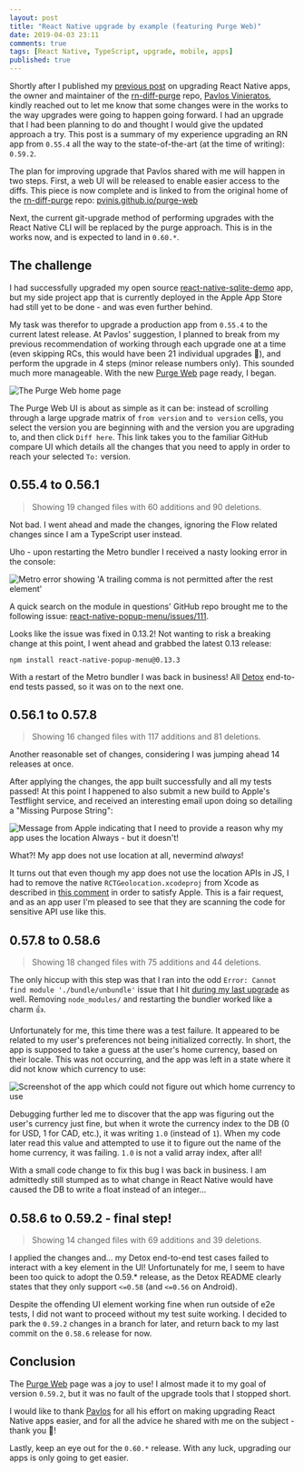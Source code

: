 ```yaml
---
layout: post
title: "React Native upgrade by example (featuring Purge Web)"
date: 2019-04-03 23:11
comments: true
tags: [React Native, TypeScript, upgrade, mobile, apps]
published: true
---
```

Shortly after I published my [previous post](/blog/2019/03/03/upgrading-react-native-with-rn-diff-purge/) on upgrading React Native apps, the owner and maintainer of the [rn-diff-purge](https://github.com/react-native-community/rn-diff-purge) repo, [Pavlos Vinieratos](https://github.com/pvinis), kindly reached out to let me know that some changes were in the works to the way upgrades were going to happen going forward. I had an upgrade that I had been planning to do and thought I would give the updated approach a try. This post is a summary of my experience upgrading an RN app from `0.55.4` all the way to the state-of-the-art (at the time of writing): `0.59.2`. 

The plan for improving upgrade that Pavlos shared with me will happen in two steps. First, a web UI will be released to enable easier access to the diffs. This piece is now complete and is linked to from the original home of the [rn-diff-purge](https://github.com/pvinis/rn-diff-purge) repo: [pvinis.github.io/purge-web](https://pvinis.github.io/purge-web)

Next, the current git-upgrade method of performing upgrades with the React Native CLI will be replaced by the purge approach. This is in the works now, and is expected to land in `0.60.*`.


## The challenge

I had successfully upgraded my open source [react-native-sqlite-demo](https://github.com/blefebvre/react-native-sqlite-demo) app, but my side project app that is currently deployed in the Apple App Store had still yet to be done - and was even further behind. 

My task was therefor to upgrade a production app from `0.55.4` to the current latest release. At Pavlos' suggestion, I planned to break from my previous recommendation of working through each upgrade one at a time (even skipping RCs, this would have been 21 individual upgrades 😬), and perform the upgrade in 4 steps (minor release numbers only). This sounded much more manageable. With the new [Purge Web](https://pvinis.github.io/purge-web) page ready, I began.

<img src="{{ site.baseurl }}/images/react-native/upgrade-2/purge-web.png" alt="The Purge Web home page" />

The Purge Web UI is about as simple as it can be: instead of scrolling through a large upgrade matrix of `from version` and `to version` cells, you select the version you are beginning with and the version you are upgrading to, and then click `Diff here`. This link takes you to the familiar GitHub compare UI which details all the changes that you need to apply in order to reach your selected `To:` version.


## 0.55.4 to 0.56.1

> Showing 19 changed files with 60 additions and 90 deletions.

Not bad. I went ahead and made the changes, ignoring the Flow related changes since I am a TypeScript user instead.

Uho - upon restarting the Metro bundler I received a nasty looking error in the console:

<img src="{{ site.baseurl }}/images/react-native/upgrade-2/trailing-comma-after-rest2.png" alt="Metro error showing 'A trailing comma is not permitted after the rest element'" />

A quick search on the module in questions' GitHub repo brought me to the following issue: [react-native-popup-menu/issues/111](https://github.com/instea/react-native-popup-menu/issues/111).

Looks like the issue was fixed in 0.13.2! Not wanting to risk a breaking change at this point, I went ahead and grabbed the latest 0.13 release:

    npm install react-native-popup-menu@0.13.3

With a restart of the Metro bundler I was back in business! All [Detox](https://github.com/wix/Detox) end-to-end tests passed, so it was on to the next one.


## 0.56.1 to 0.57.8

> Showing 16 changed files with 117 additions and 81 deletions.

Another reasonable set of changes, considering I was jumping ahead 14 releases at once.

After applying the changes, the app built successfully and all my tests passed! At this point I happened to also submit a new build to Apple's Testflight service, and received an interesting email upon doing so detailing a "Missing Purpose String":

<img src="{{ site.baseurl }}/images/react-native/upgrade-2/missing-purpose-string.png" alt="Message from Apple indicating that I need to provide a reason why my app uses the location Always - but it doesn't!" />

What?! My app does not use location at all, nevermind _always_!

It turns out that even though my app does not use the location APIs in JS, I had to remove the native `RCTGeolocation.xcodeproj` from Xcode as described in [this comment](https://github.com/facebook/react-native/issues/20879#issuecomment-417697117) in order to satisfy Apple. This is a fair request, and as an app user I'm pleased to see that they are scanning the code for sensitive API use like this.


## 0.57.8 to 0.58.6

> Showing 18 changed files with 75 additions and 44 deletions.

The only hiccup with this step was that I ran into the odd `Error: Cannot find module './bundle/unbundle'` issue that I hit [during my last upgrade](/blog/2019/03/03/upgrading-react-native-with-rn-diff-purge/#bundleunbundle-) as well. Removing `node_modules/` and restarting the bundler worked like a charm 👍.

Unfortunately for me, this time there was a test failure. It appeared to be related to my user's preferences not being initialized correctly. In short, the app is supposed to take a guess at the user's home currency, based on their locale. This was not occurring, and the app was left in a state where it did not know which currency to use:

<img src="{{ site.baseurl }}/images/react-native/upgrade-2/preferred-currency.png" alt="Screenshot of the app which could not figure out which home currency to use" />

Debugging further led me to discover that the app was figuring out the user's currency just fine, but when it wrote the currency index to the DB (0 for USD, 1 for CAD, etc.), it was writing `1.0` (instead of `1`). When my code later read this value and attempted to use it to figure out the name of the home currency, it was failing. `1.0` is not a valid array index, after all! 

With a small code change to fix this bug I was back in business. I am admittedly still stumped as to what change in React Native would have caused the DB to write a float instead of an integer...


## 0.58.6 to 0.59.2 - final step!

> Showing 14 changed files with 69 additions and 39 deletions.

I applied the changes and... my Detox end-to-end test cases failed to interact with a key element in the UI! Unfortunately for me, I seem to have been too quick to adopt the 0.59.* release, as the Detox README clearly states that they only support `<=0.58` (and `<=0.56` on Android).

Despite the offending UI element working fine when run outside of e2e tests, I did not want to proceed without my test suite working. I decided to park the `0.59.2` changes in a branch for later, and return back to my last commit on the `0.58.6` release for now. 


## Conclusion

The [Purge Web](https://pvinis.github.io/purge-web) page was a joy to use! I almost made it to my goal of version `0.59.2`, but it was no fault of the upgrade tools that I stopped short.

I would like to thank [Pavlos](https://twitter.com/pvinis) for all his effort on making upgrading React Native apps easier, and for all the advice he shared with me on the subject - thank you 🍻! 

Lastly, keep an eye out for the `0.60.*` release. With any luck, upgrading our apps is only going to get easier.
